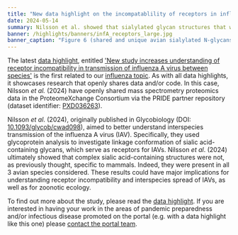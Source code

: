 ```yaml
---
title: "New data highlight on the incompatablility of receptors in influenza A transmission"
date: 2024-05-14
summary: Nilsson et al. showed that sialylated glycan structures that were previously thought to be exclusive to mammals were present in avian species. Mass spectrometry proteomics shared openly.
banner: /highlights/banners/infA_receptors_large.jpg
banner_caption: "Figure 6 (shared and unique avian sialylated N-glycans) from Nilsson et al. (2024)."
---
```


The latest [data highlight](/highlights/), entitled ['New study increases understanding of receptor incompatibility in transmission of influenza A virus between species'](/highlights/receptor_incompatability_infa/) is the first related to our [influenza topic](/topics/influenza/). As with all data highlights, it showcases research that openly shares data and/or code. In this case, Nilsson _et al._ (2024) have openly shared mass spectrometry proteomics data in the ProteomeXchange Consortium via the PRIDE partner repository (dataset identifier: [PXD036263](https://www.ebi.ac.uk/pride/archive/projects/PXD036263)).

Nilsson _et al_. (2024), originally published in Glycobiology (DOI: [10.1093/glycob/cwad098](https://doi.org/10.1093/glycob/cwad098)), aimed to better understand interspecies transmission of the influenza A virus (IAV). Specifically, they used glycoprotein analysis to investigate linkage conformation of sialic acid-containing glycans, which serve as receptors for IAVs. Nilsson _et al_. (2024) ultimately showed that complex sialic acid-containing structures were not, as previously thought, specific to mammals. Indeed, they were present in all 3 avian species considered. These results could have major implications for understanding receptor incompatibility and interspecies spread of IAVs, as well as for zoonotic ecology.

To find out more about the study, please read the [data highlight](/highlights/receptor_incompatability_infa/). If you are interested in having your work in the areas of pandemic preparedness and/or infectious disease promoted on the portal (e.g. with a data highlight like this one) please [contact the portal team](/contact/).

